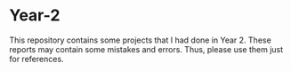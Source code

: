 # Year-2
This repository contains some projects that I had done in Year 2.
These reports may contain some mistakes and errors. Thus, please use them just for references.
